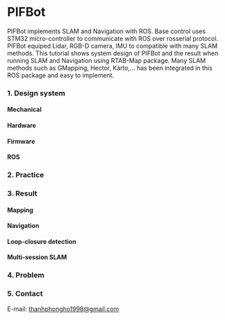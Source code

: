 # PIFBot

PIFBot implements SLAM and Navigation with ROS. Base control uses STM32 micro-controller to communicate with ROS over rosserial protocol. PIFBot equiped Lidar, RGB-D camera, IMU to compatible with many SLAM methods. This tutorial shows system design of PIFBot and the result when running SLAM and Navigation using RTAB-Map package. Many SLAM methods such as GMapping, Hector, Karto,... has been integrated in this ROS package and easy to implement.

### 1. Design system

#### Mechanical

#### Hardware

#### Firmware

#### ROS

### 2. Practice

### 3. Result

#### Mapping

#### Navigation

#### Loop-closure detection

#### Multi-session SLAM

### 4. Problem

### 5. Contact

E-mail: thanhphongho1998@gmail.com 